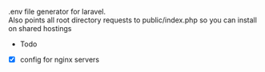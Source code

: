 <p>
    .env file generator for laravel. <br>
    Also points all root directory requests to public/index.php so you can install on shared hostings
</p>

- Todo

- [x] config for nginx servers